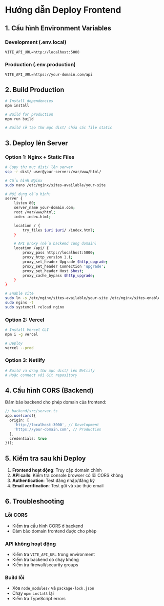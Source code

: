 # Hướng dẫn Deploy Frontend

## 1. Cấu hình Environment Variables

### Development (.env.local)
```env
VITE_API_URL=http://localhost:5000
```

### Production (.env.production)
```env
VITE_API_URL=https://your-domain.com/api
```

## 2. Build Production

```bash
# Install dependencies
npm install

# Build for production
npm run build

# Build sẽ tạo thư mục dist/ chứa các file static
```

## 3. Deploy lên Server

### Option 1: Nginx + Static Files
```bash
# Copy thư mục dist/ lên server
scp -r dist/ user@your-server:/var/www/html/

# Cấu hình Nginx
sudo nano /etc/nginx/sites-available/your-site

# Nội dung cấu hình:
server {
    listen 80;
    server_name your-domain.com;
    root /var/www/html;
    index index.html;

    location / {
        try_files $uri $uri/ /index.html;
    }

    # API proxy (nếu backend cùng domain)
    location /api/ {
        proxy_pass http://localhost:5000;
        proxy_http_version 1.1;
        proxy_set_header Upgrade $http_upgrade;
        proxy_set_header Connection 'upgrade';
        proxy_set_header Host $host;
        proxy_cache_bypass $http_upgrade;
    }
}

# Enable site
sudo ln -s /etc/nginx/sites-available/your-site /etc/nginx/sites-enabled/
sudo nginx -t
sudo systemctl reload nginx
```

### Option 2: Vercel
```bash
# Install Vercel CLI
npm i -g vercel

# Deploy
vercel --prod
```

### Option 3: Netlify
```bash
# Build và drag thư mục dist/ lên Netlify
# Hoặc connect với Git repository
```

## 4. Cấu hình CORS (Backend)

Đảm bảo backend cho phép domain của frontend:

```typescript
// backend/src/server.ts
app.use(cors({
  origin: [
    'http://localhost:3000', // Development
    'https://your-domain.com', // Production
  ],
  credentials: true
}));
```

## 5. Kiểm tra sau khi Deploy

1. **Frontend hoạt động**: Truy cập domain chính
2. **API calls**: Kiểm tra console browser có lỗi CORS không
3. **Authentication**: Test đăng nhập/đăng ký
4. **Email verification**: Test gửi và xác thực email

## 6. Troubleshooting

### Lỗi CORS
- Kiểm tra cấu hình CORS ở backend
- Đảm bảo domain frontend được cho phép

### API không hoạt động
- Kiểm tra `VITE_API_URL` trong environment
- Kiểm tra backend có chạy không
- Kiểm tra firewall/security groups

### Build lỗi
- Xóa `node_modules/` và `package-lock.json`
- Chạy `npm install` lại
- Kiểm tra TypeScript errors

